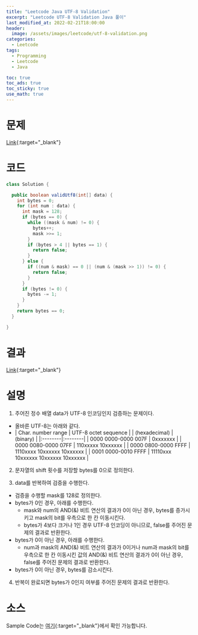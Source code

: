 ```yaml
---
title: "Leetcode Java UTF-8 Validation"
excerpt: "Leetcode UTF-8 Validation Java 풀이"
last_modified_at: 2022-02-21T18:00:00
header:
  image: /assets/images/leetcode/utf-8-validation.png
categories:
  - Leetcode
tags:
  - Programming
  - Leetcode
  - Java

toc: true
toc_ads: true
toc_sticky: true
use_math: true
---
```

# 문제
[Link](https://leetcode.com/problems/utf-8-validation/){:target="_blank"}

# 코드
```java
class Solution {

  public boolean validUtf8(int[] data) {
    int bytes = 0;
    for (int num : data) {
      int mask = 128;
      if (bytes == 0) {
        while ((mask & num) != 0) {
          bytes++;
          mask >>= 1;
        }
        if (bytes > 4 || bytes == 1) {
          return false;
        }
      } else {
        if ((num & mask) == 0 || (num & (mask >> 1)) != 0) {
          return false;
        }
      }
      if (bytes != 0) {
        bytes -= 1;
      }
    }
    return bytes == 0;
  }

}
```

# 결과
[Link](https://leetcode.com/submissions/detail/645870882/){:target="_blank"}

# 설명
1. 주어진 정수 배열 data가 UTF-8 인코딩인지 검증하는 문제이다.
- 올바른 UTF-8는 아래와 같다.
- | Char. number range | UTF-8 octet sequence |
| (hexadecimal) | (binary) |
|:--------|:--------|
| 0000 0000-0000 007F | 0xxxxxxx |
| 0000 0080-0000 07FF | 110xxxxx 10xxxxxx |
| 0000 0800-0000 FFFF | 1110xxxx 10xxxxxx 10xxxxxx |
| 0001 0000-0010 FFFF | 11110xxx 10xxxxxx 10xxxxxx 10xxxxxx |

2. 문자열의 shift 횟수를 저장할 bytes를 0으로 정의한다.

3. data를 반복하여 검증을 수행한다.
- 검증을 수행할 mask를 128로 정의한다.
- bytes가 0인 경우, 아래를 수행한다.
  - mask와 num의 AND(&) 비트 연산의 결과가 0이 아닌 경우, bytes를 증가시키고 mask의 bit를 우측으로 한 칸 이동시킨다.
  - bytes가 4보다 크거나 1인 경우 UTF-8 인코딩이 아니므로, false를 주어진 문제의 결과로 반환한다.
- bytes가 0이 아닌 경우, 아래를 수행한다.
  - num과 mask의 AND(&) 비트 연산의 결과가 0이거나 num과 mask의 bit를 우측으로 한 칸 이동시킨 값의 AND(&) 비트 연산의 결과가 0이 아닌 경우, false를 주어진 문제의 결과로 반환한다.
- bytes가 0이 아닌 경우, bytes를 감소시킨다.

4. 반복이 완료되면 bytes가 0인지 여부를 주어진 문제의 결과로 반환한다.

# 소스
Sample Code는 [여기](https://github.com/GracefulSoul/leetcode/blob/master/src/main/java/gracefulsoul/problems/UTF8Validation.java){:target="_blank"}에서 확인 가능합니다.
